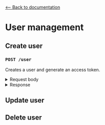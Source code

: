 [⟵ Back to documentation](../README.md)

# User management

## Create user
### `POST /user`

Creates a user and generate an access token.


<details>
<summary>Request body</summary>
<br />

```JSON
{
    "username": "...",
    "email": "...",
    "password": "..."
}
```

| Field  | Type | Description | Required | Default Value |
|---------|------|-------------|----------|---------------|
| `username` | string | The username of the user. | true | - |
| `email` | string | The email of the user. | true | - |
| `password` | string | The password of the user. | true | - |

<br />
</details>

<details>
<summary>Response</summary>
<br />

☑️ **201** Success `has data`

- User created and access token generated.

❎ **400** Validation error `has errors`

- Invalid credentials.

❎ **409** Duplicates error `has errors`

- Email already exists.
- Username already exists.

❎ **500** Other errors

- Database errors. 🚨
- Token errors. 🚨
- Encryption errors. 🚨
- Server errors. 🚨

</details>


## Update user

## Delete user

